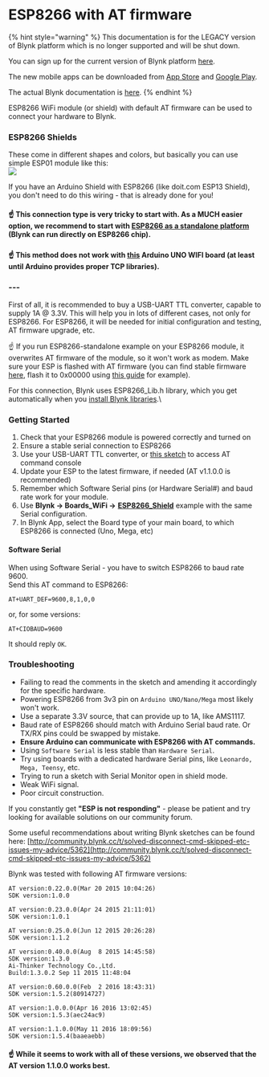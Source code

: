 # ESP8266 with AT firmware

{% hint style="warning" %}
This documentation is for the LEGACY version of Blynk platform which is no longer supported and will be shut down.&#x20;

You can sign up for the current version of Blynk platform [here](http://blynk.cloud/dashboard/register).

The new mobile apps can be downloaded from [App Store](https://apps.apple.com/us/app/blynk-iot/id1559317868) and [Google Play](https://play.google.com/store/apps/details?id=cloud.blynk\&hl=en\&gl=US).

The actual Blynk documentation is [here](https://docs.blynk.io/).
{% endhint %}

ESP8266 WiFi module (or shield) with default AT firmware can be used to connect your hardware to Blynk.

### ESP8266 Shields <a href="#esp8266-shields" id="esp8266-shields"></a>

These come in different shapes and colors, but basically you can use simple ESP01 module like this:\
![](https://s3.amazonaws.com/uploads.intercomcdn.com/i/o/20403619/89af7398dd485c00c1235a9e/upload\_8700179421741362625)

If you have an Arduino Shield with ESP8266 (like doit.com ESP13 Shield), you don't need to do this wiring - that is already done for you!

#### ☝️ This connection type is very tricky to start with. As a MUCH easier option, we recommend to start with  [ESP8266 as a standalone platform](http://help.blynk.cc/blynkkk-blynk-library/esp8266-standalone) (Blynk can run directly on ESP8266 chip). <a href="#this-connection-type-is-very-tricky-to-start-with-as-a-much-easier-option-we-recommend-to-start-with" id="this-connection-type-is-very-tricky-to-start-with-as-a-much-easier-option-we-recommend-to-start-with"></a>

### &#x20; <a href="#h_2bbb223880" id="h_2bbb223880"></a>

#### ☝️ This method does not work with [this](http://www.arduino.org/products/boards/arduino-uno-wifi?gclid=CjwKEAjwytLKBRCX547gve7EsE4SJAD3IZV6jA96xZ-U5ED2VI6ARlTxVJRe1k1iDOUNggAoyCbL1hoCQ2Pw\_wcB) Arduino UNO WIFI board (at least until Arduino provides proper TCP libraries). <a href="#this-method-does-not-work-with-this-arduino-uno-wifi-board-at-least-until-arduino-provides-proper-tc" id="this-method-does-not-work-with-this-arduino-uno-wifi-board-at-least-until-arduino-provides-proper-tc"></a>

### --- <a href="#undefined" id="undefined"></a>

First of all, it is recommended to buy a USB-UART TTL converter, capable to supply 1A @ 3.3V. This will help you in lots of different cases, not only for ESP8266. For ESP8266, it will be needed for initial configuration and testing, AT firmware upgrade, etc.

☝️ If you run ESP8266-standalone example on your ESP8266 module, it overwrites AT firmware of the module, so it won't work as modem. Make sure your ESP is flashed with AT firmware (you can find stable firmware [here](http://www.electrodragon.com/w/File:At\_firmware\_bin1.54.zip), flash it to 0x00000 using [this guide](http://cityos.io/tutorial/1935/How-to-put-AT-firmware-in-Esp8266) for example).

For this connection, Blynk uses ESP8266\_Lib.h library, which you get automatically when you [install Blynk libraries](https://github.com/blynkkk/blynk-library/releases/latest).\


### Getting Started <a href="#getting-started" id="getting-started"></a>

1. Check that your ESP8266 module is powered correctly and turned on
2. Ensure a stable serial connection to ESP8266
3. Use your USB-UART TTL converter, or [this sketch](https://github.com/blynkkk/blynk-library/tree/master/tests/SerialXconnect/SerialXconnect.ino) to access AT command console
4. Update your ESP to the latest firmware, if needed (AT v1.1.0.0 is recommended)
5. Remember which Software Serial pins (or Hardware Serial#) and baud rate work for your module.
6. Use **Blynk -> Boards\_WiFi ->** [**ESP8266\_Shield**](https://github.com/blynkkk/blynk-library/tree/master/examples/Boards\_WiFi/ESP8266\_Shield/ESP8266\_Shield.ino) example with the same Serial configuration.
7. In Blynk App, select the Board type of your main board, to which ESP8266 is connected (Uno, Mega, etc)

#### Software Serial <a href="#software-serial" id="software-serial"></a>

When using Software Serial - you have to switch ESP8266 to baud rate 9600.\
&#x20;Send this AT command to ESP8266:

```
AT+UART_DEF=9600,8,1,0,0
```

or, for some versions:

```
AT+CIOBAUD=9600
```

It should reply `OK`.

### Troubleshooting <a href="#troubleshooting" id="troubleshooting"></a>

* Failing to read the comments in the sketch and amending it accordingly for the specific hardware.
* Powering ESP8266 from 3v3 pin on `Arduino UNO/Nano/Mega` most likely won't work.
* Use a separate 3.3V source, that can provide up to 1A, like AMS1117.
* Baud rate of ESP8266 should match with Arduino Serial baud rate. Or TX/RX pins could be swapped by mistake.
* **Ensure Arduino can communicate with ESP8266 with AT commands.**
* Using `Software Serial` is less stable than `Hardware Serial`.
* Try using boards with a dedicated hardware Serial pins, like `Leonardo, Mega, Teensy`, etc.
* Trying to run a sketch with Serial Monitor open in shield mode.
* Weak WiFi signal.
* Poor circuit construction.

If you constantly get **"ESP is not responding"** - please be patient and try looking for available solutions on our community forum.

Some useful recommendations about writing Blynk sketches can be found here: [http://community.blynk.cc/t/solved-disconnect-cmd-skipped-etc-issues-my-advice/5362](http://community.blynk.cc/t/solved-disconnect-cmd-skipped-etc-issues-my-advice/5362)

Blynk was tested with following AT firmware versions:

```
AT version:0.22.0.0(Mar 20 2015 10:04:26)
SDK version:1.0.0

AT version:0.23.0.0(Apr 24 2015 21:11:01)
SDK version:1.0.1

AT version:0.25.0.0(Jun 12 2015 20:26:28)
SDK version:1.1.2

AT version:0.40.0.0(Aug  8 2015 14:45:58)
SDK version:1.3.0
Ai-Thinker Technology Co.,Ltd.
Build:1.3.0.2 Sep 11 2015 11:48:04

AT version:0.60.0.0(Feb  2 2016 18:43:31)
SDK version:1.5.2(80914727)

AT version:1.0.0.0(Apr 16 2016 13:02:45)
SDK version:1.5.3(aec24ac9)

AT version:1.1.0.0(May 11 2016 18:09:56)
SDK version:1.5.4(baaeaebb)
```

#### ☝️  While it seems to work with all of these versions, we observed that the AT version 1.1.0.0 works best. <a href="#while-it-seems-to-work-with-all-of-these-versions-we-observed-that-the-at-version-1100-works-best" id="while-it-seems-to-work-with-all-of-these-versions-we-observed-that-the-at-version-1100-works-best"></a>
